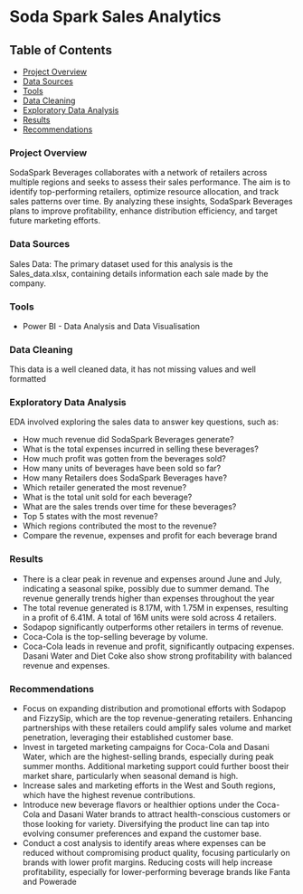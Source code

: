 # Soda Spark Sales Analytics

## Table of Contents

- [Project Overview](#project-overview)
- [Data Sources](#data-sources)
- [Tools](#tools)
- [Data Cleaning](#data-cleaning)
- [Exploratory Data Analysis](#exploratory-data-analysis)
- [Results](#results)
- [Recommendations](#recommendations)

### Project Overview

SodaSpark Beverages collaborates with a network of retailers across multiple regions and seeks to assess their sales performance. The aim is to identify top-performing retailers, optimize resource allocation, and track sales patterns over time. By analyzing these insights, SodaSpark Beverages plans to improve profitability, enhance distribution efficiency, and target future marketing efforts.

### Data Sources

Sales Data: The primary dataset used for this analysis is the Sales_data.xlsx, containing details information each sale made by the company.

### Tools

- Power BI - Data Analysis and Data Visualisation

### Data Cleaning

This data is a well cleaned data, it has not missing values and well formatted 

### Exploratory Data Analysis

EDA involved exploring the sales data to answer key questions, such as:

- How much revenue did SodaSpark Beverages generate?
- What is the total expenses incurred in selling these beverages?
- How much profit was gotten from the beverages sold?
- How many units of beverages have been sold so far?
- How many Retailers does SodaSpark Beverages have?
- Which retailer generated the most revenue?
- What is the total unit sold for each beverage?
- What are the sales trends over time for these beverages?
- Top 5 states with the most revenue?
- Which regions contributed the most to the revenue?
- Compare the revenue, expenses and profit for each beverage brand

### Results

- There is a clear peak in revenue and expenses around June and July, indicating a seasonal spike, possibly due to summer demand. The revenue generally trends higher than expenses throughout the year
- The total revenue generated is 8.17M, with 1.75M in expenses, resulting in a profit of 6.41M. A total of 16M units were sold across 4 retailers.
- Sodapop significantly outperforms other retailers in terms of revenue.
- Coca-Cola is the top-selling beverage by volume.
- Coca-Cola leads in revenue and profit, significantly outpacing expenses. Dasani Water and Diet Coke also show strong profitability with balanced revenue and expenses.

### Recommendations

- Focus on expanding distribution and promotional efforts with Sodapop and FizzySip, which are the top revenue-generating retailers. Enhancing partnerships with these retailers could amplify sales volume and market penetration, leveraging their established customer base.
- Invest in targeted marketing campaigns for Coca-Cola and Dasani Water, which are the highest-selling brands, especially during peak summer months. Additional marketing support could further boost their market share, particularly when seasonal demand is high.
- Increase sales and marketing efforts in the West and South regions, which have the highest revenue contributions.
- Introduce new beverage flavors or healthier options under the Coca-Cola and Dasani Water brands to attract health-conscious customers or those looking for variety. Diversifying the product line can tap into evolving consumer preferences and expand the customer base.
- Conduct a cost analysis to identify areas where expenses can be reduced without compromising product quality, focusing particularly on brands with lower profit margins. Reducing costs will help increase profitability, especially for lower-performing beverage brands like Fanta and Powerade

